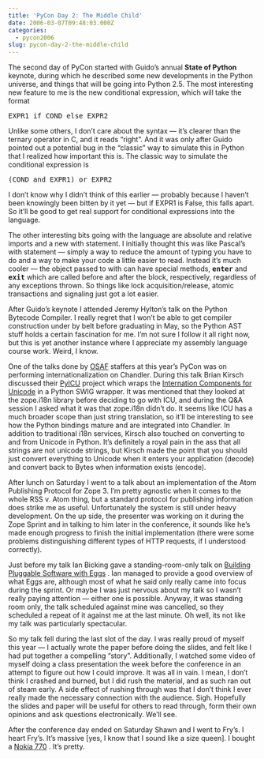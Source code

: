 ```yaml
---
title: 'PyCon Day 2: The Middle Child'
date: 2006-03-07T09:48:03.000Z
categories:
  - pycon2006
slug: pycon-day-2-the-middle-child
---
```

The second day of PyCon started with Guido’s annual **State of Python** keynote, during which he described some new developments in the Python universe, and things that will be going into Python 2.5. The most interesting new feature to me is the new conditional expression, which will take the format

<tt class="docutils literal"><span class="caps">EXPR1</span> if <span class="caps">COND</span> else <span class="caps">EXPR2</span></tt>

Unlike some others, I don’t care about the syntax — it’s clearer than the ternary operator in C, and it reads “right”. And it was only after Guido pointed out a potential bug in the “classic” way to simulate this in Python that I realized how important this is. The classic way to simulate the conditional expression is

<tt class="docutils literal">(<span class="caps">COND</span> and <span class="caps">EXPR1</span>) or <span class="caps">EXPR2</span></tt>

I don’t know why I didn’t think of this earlier — probably because I haven’t been knowingly been bitten by it yet — but if <span class="caps">EXPR1</span> is False, this falls apart. So it’ll be good to get real support for conditional expressions into the language.

The other interesting bits going with the language are absolute and relative imports and a new with statement. I initially thought this was like Pascal’s with statement — simply a way to reduce the amount of typing you have to do and a way to make your code a little easier to read. Instead it’s much cooler — the object passed to with can have special methods, <tt class="docutils literal">__enter__</tt> and <tt class="docutils literal">__exit__</tt> which are called before and after the block, respectively, regardless of any exceptions thrown. So things like lock acquisition/release, atomic transactions and signaling just got a lot easier.

After Guido’s keynote I attended Jeremy Hylton’s talk on the Python Bytecode Compiler. I really regret that I won’t be able to get compiler construction under by belt before graduating in May, so the Python <span class="caps">AST</span> stuff holds a certain fascination for me. I’m not sure I follow it all right now, but this is yet another instance where I appreciate my assembly language course work. Weird, I know.

One of the talks done by [<span class="caps">OSAF</span>][1]  staffers at this year’s PyCon was on performing internationalization on Chandler. During this talk Brian Kirsch discussed their [PyICU][2]  project which wraps the [Internation Components for Unicode][3]  in a Python <span class="caps">SWIG</span> wrapper. It was mentioned that they looked at the zope.i18n library before deciding to go with <span class="caps">ICU</span>, and during the Q&A session I asked what it was that zope.i18n didn’t do. It seems like <span class="caps">ICU</span> has a much broader scope than just string translation, so it’ll be interesting to see how the Python bindings mature and are integrated into Chandler. In addition to traditional i18n services, Kirsch also touched on converting to and from Unicode in Python. It’s definitely a royal pain in the ass that all strings are not unicode strings, but Kirsch made the point that you should just convert everything to Unicode when it enters your application (decode) and convert back to Bytes when information exists (encode).

After lunch on Saturday I went to a talk about an implementation of the Atom Publishing Protocol for Zope 3. I’m pretty agnostic when it comes to the whole <span class="caps">RSS</span> v. Atom thing, but a standard protocol for publishing information does strike me as useful. Unfortunately the system is still under heavy development. On the up side, the presenter was working on it during the Zope Sprint and in talking to him later in the conference, it sounds like he’s made enough progress to finish the initial implementation (there were some problems distinguishing different types of <span class="caps">HTTP</span> requests, if I understood correctly).

Just before my talk Ian Bicking gave a standing-room-only talk on [Building Pluggable Software with Eggs][4] . Ian managed to provide a good overview of what Eggs are, although most of what he said only really came into focus during the sprint. Or maybe I was just nervous about my talk so I wasn’t really paying attention — either one is possible. Anyway, it was standing room only, the talk scheduled against mine was cancelled, so they scheduled a repeat of it against me at the last minute. Oh well, its not like my talk was particularly spectacular.

So my talk fell during the last slot of the day. I was really proud of myself this year — I actually wrote the paper before doing the slides, and felt like I had put together a compelling “story”. Additionally, I watched some video of myself doing a class presentation the week before the conference in an attempt to figure out how I could improve. It was all in vain. I mean, I don’t think I crashed and burned, but I did rush the material, and as such ran out of steam early. A side effect of rushing through was that I don’t think I ever really made the necessary connection with the audience. Sigh. Hopefully the slides and paper will be useful for others to read through, form their own opinions and ask questions electronically. We’ll see.

After the conference day ended on Saturday Shawn and I went to Fry’s. I heart Fry’s. It’s massive [yes, I know that I sound like a size queen]. I bought a [Nokia 770][5] . It’s pretty.



 [1]: http://osafoundation.org
 [2]: http://pyicu.osafoundation.org/
 [3]: http://www.ibm.com/software/globalization/icu/
 [4]: http://us.pycon.org/zope/talks/talkLocate?year=2006&id=66
 [5]: http://nokia770.com
